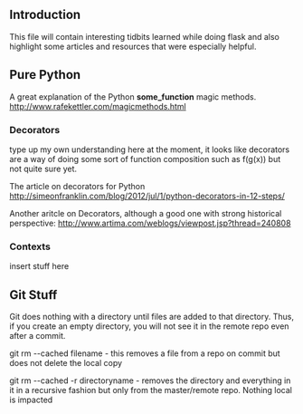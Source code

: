 ## Introduction ##

This file will contain interesting tidbits learned while doing flask and also highlight some articles and resources that were especially helpful.



## Pure Python ##

A great explanation of the Python __some_function__ magic methods.
http://www.rafekettler.com/magicmethods.html


### Decorators ###

type up my own understanding here
at the moment, it looks like decorators are a way of doing some sort of function composition such as f(g(x)) but not quite sure yet.



The article on decorators for Python
http://simeonfranklin.com/blog/2012/jul/1/python-decorators-in-12-steps/

Another aritcle on Decorators, although a good one with strong historical perspective:
http://www.artima.com/weblogs/viewpost.jsp?thread=240808

### Contexts ###

insert stuff here


## Git Stuff ##

Git does nothing with a directory until files are added to that directory. Thus, if you create an empty directory, you will not see it in the remote repo even after a commit.

git rm --cached filename - this removes a file from a repo on commit but does not delete the local copy

git rm --cached -r directoryname - removes the directory and everything in it in a recursive fashion but only from the master/remote repo. Nothing local is impacted
